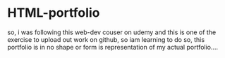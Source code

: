 # HTML-portfolio
so, i was following this web-dev couser on udemy and this is one of the exercise to upload out work on github, so iam learning to do so, this portfolio is in no shape or form is representation of my actual portfolio....
